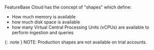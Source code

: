 FeatureBase Cloud has the concept of "shapes" which define:
* How much memory is available
* how much disk space is available
* how many Virtual Central Processing Units (vCPUs) are available to perform ingestion and queries

{: .note }
NOTE: Production shapes are not available on trial accounts.

